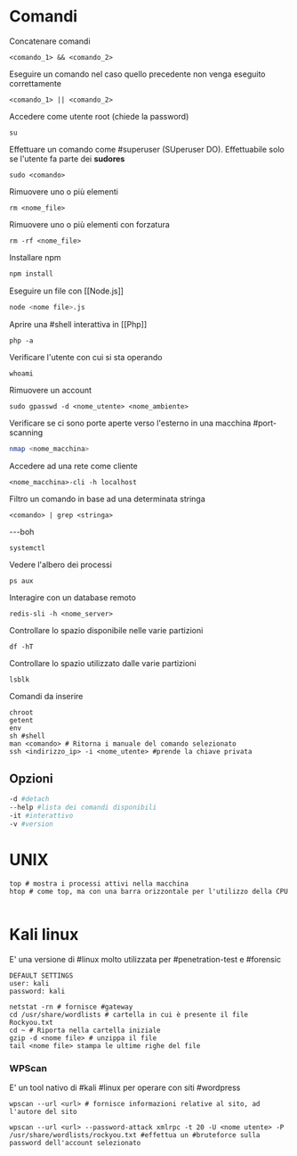 # Comandi
Concatenare comandi
```Linux
<comando_1> && <comando_2>
```
Eseguire un comando nel caso quello precedente non venga eseguito correttamente 
```Linux
<comando_1> || <comando_2> 
```
Accedere come utente root (chiede la password)
```shell
su
```
Effettuare un comando come #superuser (SUperuser DO). Effettuabile solo se l'utente fa parte dei **sudores**
```Shell
sudo <comando>
```
Rimuovere uno o più elementi
```Linux
rm <nome_file>
```
Rimuovere uno o più elementi con forzatura
```Linux 
rm -rf <nome_file>
```
Installare npm
```Bash
npm install
```
Eseguire un file con [[Node.js]]
```Bash
node <nome file>.js 
```
Aprire una #shell interattiva in [[Php]]
```Shell
php -a
```
Verificare l'utente con cui si sta operando
```Shell
whoami
```
Rimuovere un account
```Shell
sudo gpasswd -d <nome_utente> <nome_ambiente>
```
Verificare se ci sono porte aperte verso l'esterno in una macchina #port-scanning
```bash
nmap <nome_macchina>
```
Accedere ad una rete come cliente
```shell
<nome_macchina>-cli -h localhost
```
Filtro un comando in base ad una determinata stringa
```shell
<comando> | grep <stringa>
```
---boh
```shell
systemctl
```
Vedere l'albero dei processi
```shell
ps aux
```
Interagire con un database remoto
```shell
redis-sli -h <nome_server>
```
Controllare lo spazio disponibile nelle varie partizioni
```shell
df -hT
```
Controllare lo spazio utilizzato dalle varie partizioni
```shell
lsblk
```
Comandi da inserire
```shell
chroot
getent
env
sh #shell
man <comando> # Ritorna i manuale del comando selezionato
ssh <indirizzo_ip> -i <nome_utente> #prende la chiave privata
```
## Opzioni
```Bash
-d #detach
--help #lista dei comandi disponibili
-it #interattivo
-v #version
```
# UNIX

```unix
top # mostra i processi attivi nella macchina
htop # come top, ma con una barra orizzontale per l'utilizzo della CPU
```
```unix

```
# Kali linux
E' una versione di #linux molto utilizzata per #penetration-test e #forensic
```kali
DEFAULT SETTINGS
user: kali
password: kali
```
```kali
netstat -rn # fornisce #gateway
cd /usr/share/wordlists # cartella in cui è presente il file Rockyou.txt
cd ~ # Riporta nella cartella iniziale
gzip -d <nome file> # unzippa il file
tail <nome file> stampa le ultime righe del file
```

### WPScan
E' un tool nativo di #kali #linux per operare con siti #wordpress
```Kali
wpscan --url <url> # fornisce informazioni relative al sito, ad l'autore del sito
```
```Kali
wpscan --url <url> --password-attack xmlrpc -t 20 -U <nome utente> -P /usr/share/wordlists/rockyou.txt #effettua un #bruteforce sulla password dell'account selezionato
```